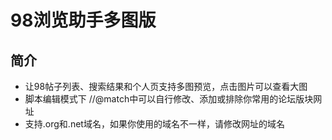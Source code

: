 98浏览助手多图版
================

## 简介
* 让98帖子列表、搜索结果和个人页支持多图预览，点击图片可以查看大图
* 脚本编辑模式下 //@match中可以自行修改、添加或排除你常用的论坛版块网址
* 支持.org和.net域名，如果你使用的域名不一样，请修改网址的域名
